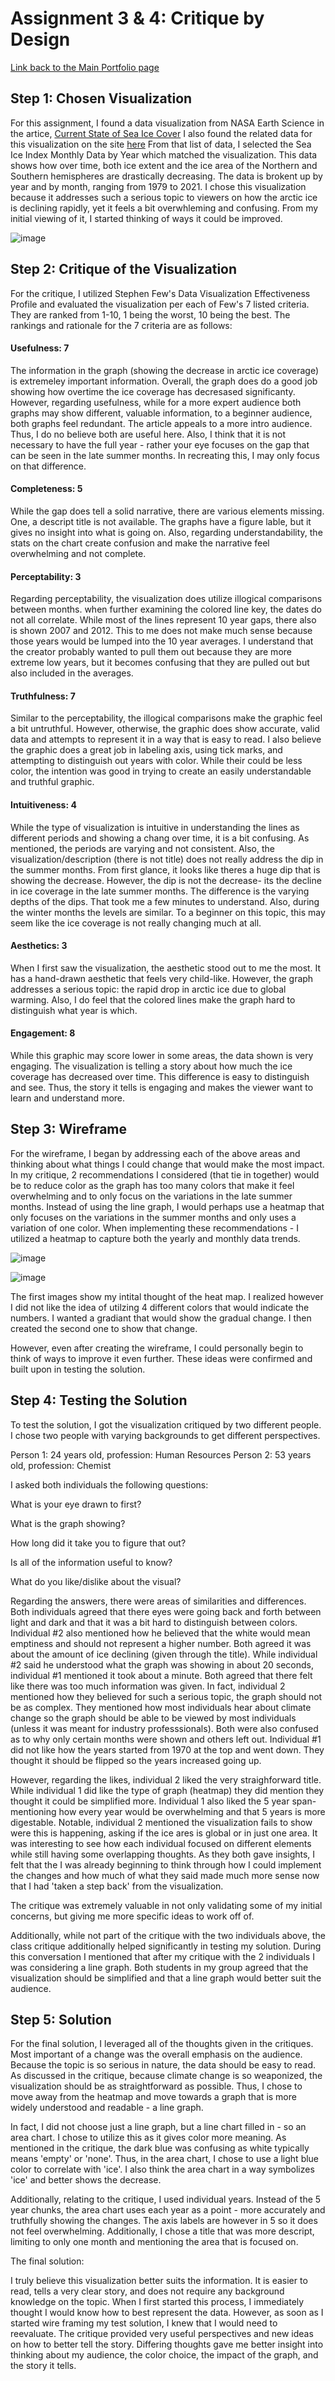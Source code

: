 # Assignment 3 & 4: Critique by Design

[Link back to the Main Portfolio page](README.md)

## Step 1: Chosen Visualization

For this assignment, I found a data visualization from NASA Earth Science in the artice, [Current State of Sea Ice Cover](/https://earth.gsfc.nasa.gov/cryo/data/current-state-sea-ice-cover)
I also found the related data for this visualization on the site [here](/https://masie_web.apps.nsidc.org/pub/DATASETS/NOAA/G02135/seaice_analysis/) From that list of data, I selected the Sea Ice Index Monthly Data by Year which matched the visualization. This data shows how over time, both ice extent and the ice area of the Northern and Southern hemispheres are drastically decreasing. The data is brokent up by year and by month, ranging from 1979 to 2021. I chose this visualization because it addresses such a serious topic to viewers on how the arctic ice is declining rapidly, yet it feels a bit overwhleming and confusing. From my initial viewing of it, I started thinking of ways it could be improved.

![image](/DataVis.png)

## Step 2: Critique of the Visualization
For the critique, I utilized Stephen Few's Data Visualization Effectiveness Profile and evaluated the visualization per each of Few's 7 listed criteria. They are ranked from 1-10, 1 being the worst, 10 being the best. The rankings and rationale for the 7 criteria are as follows:

#### Usefulness: 7
The information in the graph (showing the decrease in arctic ice coverage) is extremeley important information. Overall, the graph does do a good job showing how overtime the ice coverage has decresased significanty. However, regarding usefulness, while for a more expert audience both graphs may show different, valuable information, to a beginner audience, both graphs feel redundant. The article appeals to a more intro audience. Thus, I do no believe both are useful here. Also, I think that it is not necessary to have the full year - rather your eye focuses on the gap that can be seen in the late summer months. In recreating this, I may only focus on that difference. 

#### Completeness: 5
While the gap does tell a solid narrative, there are various elements missing. One, a descript title is not available. The graphs have a figure lable, but it gives no insight into what is going on. Also, regarding understandability, the stats on the chart create confusion and make the narrative feel overwhelming and not complete. 

#### Perceptability: 3
Regarding perceptability, the visualization does utilize illogical comparisons between months. when further examining the colored line key, the dates do not all correlate. While most of the lines represent 10 year gaps, there also is shown 2007 and 2012. This to me does not make much sense because those years would be lumped into the 10 year averages. I understand that the creator probably wanted to pull them out because they are more extreme low years, but it becomes confusing that they are pulled out but also included in the averages. 

#### Truthfulness: 7
Similar to the perceptability, the illogical comparisons make the graphic feel a bit untruthful. However, otherwise, the graphic does show accurate, valid data and attempts to represent it in a way that is easy to read. I also believe the graphic does a great job in labeling axis, using tick marks, and attempting to distinguish out years with color. While their could be less color, the intention was good in trying to create an easily understandable and truthful graphic. 

#### Intuitiveness: 4
While the type of visualization is intuitive in understanding the lines as different periods and showing a chang over time, it is a bit confusing. As mentioned, the periods are varying and not consistent. Also, the visualization/description (there is not title) does not really address the dip in the summer months. From first glance, it looks like theres a huge dip that is showing the decrease. However, the dip is not the decrease- its the decline in ice coverage in the late summer months. The difference is the varying depths of the dips. That took me a few minutes to understand. Also, during the winter months the levels are similar. To a beginner on this topic, this may seem like the ice coverage is not really changing much at all. 

#### Aesthetics: 3
When I first saw the visualization, the aesthetic stood out to me the most. It has a hand-drawn aesthetic that feels very child-like. However, the graph addresses a serious topic: the rapid drop in arctic ice due to global warming. Also, I do feel that the colored lines make the graph hard to distinguish what year is which.

#### Engagement: 8 
While this graphic may score lower in some areas, the data shown is very engaging. The visualization is telling a story about how much the ice coverage has decreased over time. This difference is easy to distinguish and see. Thus, the story it tells is engaging and makes the viewer want to learn and understand more. 

## Step 3: Wireframe
For the wireframe, I began by addressing each of the above areas and thinking about what things I could change that would make the most impact. In my critique, 2 recommendations I considered (that tie in together) would be to reduce color as the graph has too many colors that make it feel overwhelming and to only focus on the variations in the late summer months. Instead of using the line graph, I would perhaps use a heatmap that only focuses on the variations in the summer months and only uses a variation of one color. 
When implementing these recommendations - I utilized a heatmap to capture both the yearly and monthly data trends. 

![image](/Wire1.jpg)

![image](/Wire2.jpg)

The first images show my intital thought of the heat map. I realized however I did not like the idea of utilzing 4 different colors that would indicate the numbers. I wanted a gradiant that would show the gradual change. I then created the second one to show that change. 

However, even after creating the wireframe, I could personally begin to think of ways to improve it even further. These ideas were confirmed and built upon in testing the solution.

## Step 4: Testing the Solution

To test the solution, I got the visualization critiqued by two different people. I chose two people with varying backgrounds to get different perspectives. 

Person 1: 24 years old, profession: Human Resources
Person 2: 53 years old, profession: Chemist

I asked both individuals the following questions:

What is your eye drawn to first?

What is the graph showing?

How long did it take you to figure that out?

Is all of the information useful to know?

What do you like/dislike about the visual?

Regarding the answers, there were areas of similarities and differences. Both individuals agreed that there eyes were going back and forth between light and dark and that it was a bit hard to distinguish between colors. Individual #2 also mentioned how he believed that the white would mean emptiness and should not represent a higher number. Both agreed it was about the amount of ice declining (given through the title). While individual #2 said he understood what the graph was showing in about 20 seconds, individual #1 mentioned it took about a minute. Both agreed that there felt like there was too much information was given. In fact, individual 2 mentioned how they believed for such a serious topic, the graph should not be as complex. They mentioned how most individuals hear about climate change so the graph should be able to be viewed by most individuals (unless it was meant for industry professsionals). Both were also confused as to why only certain months were shown and others left out. Individual #1 did not like how the years started from 1970 at the top and went down. They thought it should be flipped so the years increased going up. 

However, regarding the likes, individual 2 liked the very straighforward title. While individual 1 did like the type of graph (heatmap) they did mention they thought it could be simplified more. Individual 1 also liked the 5 year span- mentioning how every year would be overwhelming and that 5 years is more digestable. Notable, individual 2 mentioned the visualization fails to show were this is happening, asking if the ice ares is global or in just one area. It was interesting to see how each individual focused on different elements while still having some overlapping thoughts. As they both gave insights, I felt that the I was already beginning to think through how I could implement the changes and how much of what they said made much more sense now that I had 'taken a step back' from the visualization.

The critique was extremely valuable in not only validating some of my initial concerns, but giving me more specific ideas to work off of. 

Additionally, while not part of the critique with the two individuals above, the class critique additionally helped significantly in testing my solution. During this conversation I mentioned that after my critique with the 2 individuals I was considering a line graph. Both students in my group agreed that the visualization should be simplified and that a line graph would better suit the audience. 


## Step 5: Solution

For the final solution, I leveraged all of the thoughts given in the critiques. Most important of a change was the overall emphasis on the audience. Because the topic is so serious in nature, the data should be easy to read. As discussed in the critique, because climate change is so weaponized, the visualization should be as straightforward as possible. Thus, I chose to move away from the heatmap and move towards a graph that is more widely understood and readable - a line graph. 

In fact, I did not choose just a line graph, but a line chart filled in - so an area chart. I chose to utilize this as it gives color more meaning. As mentioned in the critique, the dark blue was confusing as white typically means 'empty' or 'none'. Thus, in the area chart, I chose to use a light blue color to correlate with 'ice'. I also think the area chart in a way symbolizes 'ice' and better shows the decrease. 

Additionally, relating to the critique, I used individual years. Instead of the 5 year chunks, the area chart uses each year as a point - more accurately and truthfully showing the changes. The axis labels are however in 5 so it does not feel overwhelming. Additionally, I chose a title that was more descript, limiting to only one month and mentioning the area that is focused on. 

The final solution:

<div class="flourish-embed flourish-chart" data-src="visualisation/8634121"><script src="https://public.flourish.studio/resources/embed.js"></script></div>

I truly believe this visualization better suits the information. It is easier to read, tells a very clear story, and does not require any background knowledge on the topic. When I first started this process, I immediately thought I would know how to best represent the data. However, as soon as I started wire framing my test solution, I knew that I would need to reevaluate. The critique provided very useful perspectives and new ideas on how to better tell the story. Differing thoughts gave me better insight into thinking about my audience, the color choice, the impact of the graph, and the story it tells.



